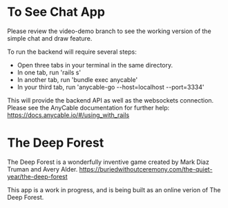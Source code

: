 # To See Chat App

Please review the video-demo branch to see the working version of the simple chat and draw feature.

To run the backend will require several steps:
- Open three tabs in your terminal in the same directory. 
- In one tab, run 'rails s'
- In another tab, run 'bundle exec anycable'
- In your third tab, run 'anycable-go --host=localhost --port=3334'

This will provide the backend API as well as the websockets connection. Please see the AnyCable documentation for further help: https://docs.anycable.io/#/using_with_rails

# The Deep Forest

The Deep Forest is a wonderfully inventive game created by Mark Diaz Truman and Avery Alder. https://buriedwithoutceremony.com/the-quiet-year/the-deep-forest

This app is a work in progress, and is being built as an online verion of The Deep Forest. 
